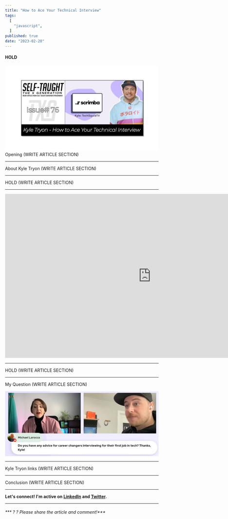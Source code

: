 ```yaml
---
title: "How to Ace Your Technical Interview"
tags:
  [
    "javascript",
  ]
published: true
date: "2023-02-20"
---
```


#### HOLD

![TXG-76](img/02-20-23/TN-TXG-76.png)
Opening
(WRITE ARTICLE SECTION)

---
About Kyle Tryon
(WRITE ARTICLE SECTION)

---

HOLD
(WRITE ARTICLE SECTION)

---

<iframe width="956" height="538" src="https://www.youtube.com/embed/q84IgTViFv8" title="How to ace the software engineer technical interview" frameborder="0" allow="accelerometer; autoplay; clipboard-write; encrypted-media; gyroscope; picture-in-picture; web-share" allowfullscreen></iframe>

---

HOLD
(WRITE ARTICLE SECTION)

---
My Question
(WRITE ARTICLE SECTION)

![My Question](img/02-20-23/MyQuestion.jpg)

---
Kyle Tryon links
(WRITE ARTICLE SECTION)

---

Conclusion
(WRITE ARTICLE SECTION)

---

**Let's connect! I'm active on [LinkedIn](https://www.linkedin.com/in/michaeljudelarocca/) and [Twitter](https://twitter.com/MikeJudeLarocca).**

---

###### *** ? ? Please share the article and comment!***